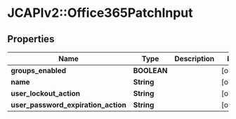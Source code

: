 # JCAPIv2::Office365PatchInput

## Properties
Name | Type | Description | Notes
------------ | ------------- | ------------- | -------------
**groups_enabled** | **BOOLEAN** |  | [optional] 
**name** | **String** |  | [optional] 
**user_lockout_action** | **String** |  | [optional] 
**user_password_expiration_action** | **String** |  | [optional] 

